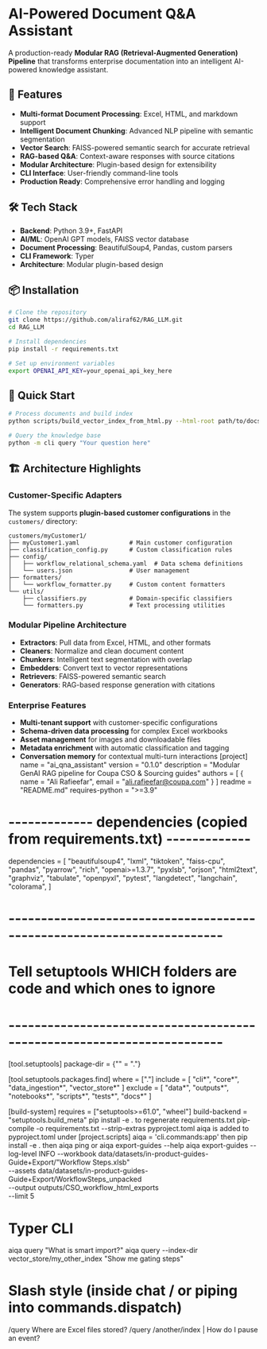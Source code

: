 # AI-Powered Document Q&A Assistant

A production-ready **Modular RAG (Retrieval-Augmented Generation) Pipeline** that transforms enterprise documentation into an intelligent AI-powered knowledge assistant.

## 🚀 Features

- **Multi-format Document Processing**: Excel, HTML, and markdown support
- **Intelligent Document Chunking**: Advanced NLP pipeline with semantic segmentation
- **Vector Search**: FAISS-powered semantic search for accurate retrieval
- **RAG-based Q&A**: Context-aware responses with source citations
- **Modular Architecture**: Plugin-based design for extensibility
- **CLI Interface**: User-friendly command-line tools
- **Production Ready**: Comprehensive error handling and logging

## 🛠 Tech Stack

- **Backend**: Python 3.9+, FastAPI
- **AI/ML**: OpenAI GPT models, FAISS vector database
- **Document Processing**: BeautifulSoup4, Pandas, custom parsers
- **CLI Framework**: Typer
- **Architecture**: Modular plugin-based design

## 📦 Installation

```bash
# Clone the repository
git clone https://github.com/aliraf62/RAG_LLM.git
cd RAG_LLM

# Install dependencies
pip install -r requirements.txt

# Set up environment variables
export OPENAI_API_KEY=your_openai_api_key_here
```

## 🔧 Quick Start

```bash
# Process documents and build index
python scripts/build_vector_index_from_html.py --html-root path/to/docs --out vector_store/

# Query the knowledge base
python -m cli query "Your question here"
```

## 🏗 Architecture Highlights

### Customer-Specific Adapters
The system supports **plugin-based customer configurations** in the `customers/` directory:

```
customers/myCustomer1/
├── myCustomer1.yaml              # Main customer configuration
├── classification_config.py      # Custom classification rules
├── config/
│   ├── workflow_relational_schema.yaml  # Data schema definitions
│   └── users.json                # User management
├── formatters/
│   └── workflow_formatter.py     # Custom content formatters
└── utils/
    ├── classifiers.py            # Domain-specific classifiers
    └── formatters.py             # Text processing utilities
```

### Modular Pipeline Architecture
- **Extractors**: Pull data from Excel, HTML, and other formats
- **Cleaners**: Normalize and clean document content  
- **Chunkers**: Intelligent text segmentation with overlap
- **Embedders**: Convert text to vector representations
- **Retrievers**: FAISS-powered semantic search
- **Generators**: RAG-based response generation with citations

### Enterprise Features
- **Multi-tenant support** with customer-specific configurations
- **Schema-driven data processing** for complex Excel workbooks
- **Asset management** for images and downloadable files
- **Metadata enrichment** with automatic classification and tagging
- **Conversation memory** for contextual multi-turn interactions
[project]
name = "ai_qna_assistant"
version = "0.1.0"
description = "Modular GenAI RAG pipeline for Coupa CSO & Sourcing guides"
authors = [
    { name = "Ali Rafieefar", email = "ali.rafieefar@coupa.com" }
]
readme = "README.md"
requires-python = ">=3.9"

# ------------- dependencies (copied from requirements.txt) -------------
dependencies = [
    "beautifulsoup4",
    "lxml",
    "tiktoken",
    "faiss-cpu",
    "pandas",
    "pyarrow",
    "rich",
    "openai>=1.3.7",
    "pyxlsb",
    "orjson",
    "html2text",
    "graphviz",
    "tabulate",
    "openpyxl",
    "pytest",
    "langdetect",
    "langchain",
    "colorama",
]

# -----------------------------------------------------------------------
# Tell setuptools WHICH folders are code and which ones to ignore
# -----------------------------------------------------------------------
[tool.setuptools]
package-dir = {"" = "."}

[tool.setuptools.packages.find]
where    = ["."]
include  = [
    "cli*", "core*", "data_ingestion*", "vector_store*"
]
exclude  = [
    "data*", "outputs*", "notebooks*", "scripts*", "tests*", "docs*"
]

[build-system]
requires = ["setuptools>=61.0", "wheel"]
build-backend = "setuptools.build_meta"
pip install -e .
to regenerate requirements.txt
pip-compile -o requirements.txt --strip-extras pyproject.toml
aiqa is added to pyproject.toml under [project.scripts] aiqa = 'cli.commands:app' then pip install -e . then aiqa ping or aiqa export-guides --help
aiqa export-guides --log-level INFO --workbook data/datasets/in-product-guides-Guide+Export/"Workflow Steps.xlsb" \
                   --assets   data/datasets/in-product-guides-Guide+Export/WorkflowSteps_unpacked \
                   --output   outputs/CSO_workflow_html_exports \
                   --limit    5


# Typer CLI
aiqa query "What is smart import?"
aiqa query --index-dir vector_store/my_other_index "Show me gating steps"

# Slash style (inside chat / or piping into commands.dispatch)
/query Where are Excel files stored?
/query /another/index | How do I pause an event?
